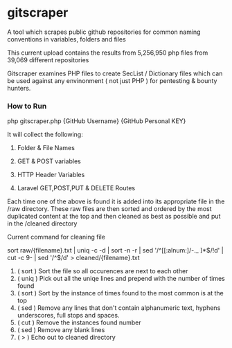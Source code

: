 # gitscraper
A tool which scrapes public github repositories for common naming conventions in variables, folders and files

This current upload contains the results from 5,256,950 php files from 39,069 different repositories

Gitscraper examines PHP files to create SecList / Dictionary files which can be used against any envinonment ( not just PHP ) for pentesting & bounty hunters.

### How to Run

php gitscraper.php {GitHub Username} {GitHub Personal KEY}


It will collect the following:

1) Folder & File Names

2) GET & POST variables

3) HTTP Header Variables

4) Laravel GET,POST,PUT & DELETE Routes

Each time one of the above is found it is added into its appropriate file in the /raw directory. These raw files are then sorted and ordered by the most duplicated content at the top and then cleaned as best as possible and put in the /cleaned directory

Current command for cleaning file

sort raw/{filename}.txt | uniq -c -d | sort -n -r | sed '/^[[:alnum:]/-._ ]*$/!d' | cut -c 9- | sed '/^$/d' > cleaned/{filename}.txt

1. ( sort ) Sort the file so all occurences are next to each other
2. ( uniq ) Pick out all the uniqe lines and prepend with the number of times found
3. ( sort ) Sort by the instance of times found to the most common is at the top
4. ( sed ) Remove any lines that don't contain alphanumeric text, hyphens underscores, full stops and spaces.
5. ( cut ) Remove the instances found number
6. ( sed ) Remove any blank lines
7. ( > ) Echo out to cleaned directory

